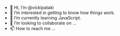 - 👋 Hi, I’m @vickipataki
- 👀 I’m interested in getting to know how things work.
- 🌱 I’m currently learning JavaScript.
- 💞️ I’m looking to collaborate on ...
- 📫 How to reach me ...

<!---
vickipataki/vickipataki is a ✨ special ✨ repository because its `README.md` (this file) appears on your GitHub profile.
You can click the Preview link to take a look at your changes.
--->
